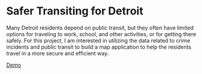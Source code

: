 # Safer Transiting for Detroit
Many Detroit residents depend on public transit, but they often have limited options for traveling to work, school, and other activities, or for getting there safely. For this project, I am interested in utilizing the data related to crime incidents and public transit to build a map application to help the residents travel in a more secure and efficient way.  

[Demo](https://shangj.me/transit)